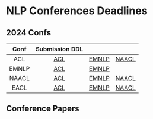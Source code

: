 # NLP Conferences Deadlines

## 2024 Confs

|  Conf  |   Submission DDL   |                      |                      |
| :---:  |    :----:        |        :---:         |        :---:         |
|  ACL   | [ACL](#acl-2024) | [EMNLP](#emnlp-2024) | [NAACL](#naacl-2024) |
|  EMNLP | [ACL](#acl-2023) | [EMNLP](#emnlp-2023) |                      |
|  NAACL | [ACL](#acl-2022) | [EMNLP](#emnlp-2022) | [NAACL](#naacl-2022) |
|  EACL  | [ACL](#acl-2021) | [EMNLP](#emnlp-2021) | [NAACL](#naacl-2021) |

## Conference Papers


<!--stackedit_data:
eyJoaXN0b3J5IjpbODA0MjA2NzM4LDEwODk0NDk0MjJdfQ==
-->